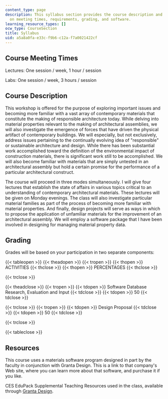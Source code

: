 ```yaml
---
content_type: page
description: This syllabus section provides the course description and information
  on meeting times, requirements, grading, and software.
learning_resource_types: []
ocw_type: CourseSection
title: Syllabus
uid: a5a8a0fa-e33c-f9b6-c12a-f7a0021422cf
---
```


Course Meeting Times
--------------------

Lectures: One session / week, 1 hour / session

Labs: One session / week, 3 hours / session

Course Description
------------------

This workshop is offered for the purpose of exploring important issues and becoming more familiar with a vast array of contemporary materials that constitute the making of responsible architecture today. While delving into material properties relevant to the making of architectural assemblies, we will also investigate the emergence of forces that have driven the physical artifact of contemporary buildings. We will especially, but not exclusively, address issues pertaining to the continually evolving idea of "responsible" or sustainable architecture and design. While there has been substantial work accomplished toward the definition of the environmental impact of construction materials, there is significant work still to be accomplished. We will also become familiar with materials that are simply untested in an architectural assembly but hold a certain promise for the performance of a particular architectural construct.

The course will proceed in three modes simultaneously. I will give four lectures that establish the state of affairs in various topics critical to an understanding of contemporary architectural materials. These lectures will be given on Monday evenings. The class will also investigate particular material families as part of the process of becoming more familiar with material properties. And finally, design projects will serve as ways in which to propose the application of unfamiliar materials for the improvement of an architectural assembly. We will employ a software package that I have been involved in designing for managing material property data.

Grading
-------

Grades will be based on your participation in two separate components:

{{< tableopen >}}
{{< theadopen >}}
{{< tropen >}}
{{< thopen >}}
ACTIVITIES
{{< thclose >}}
{{< thopen >}}
PERCENTAGES
{{< thclose >}}

{{< trclose >}}

{{< theadclose >}}
{{< tropen >}}
{{< tdopen >}}
Software Database Research, Evaluation and Input
{{< tdclose >}}
{{< tdopen >}}
50
{{< tdclose >}}

{{< trclose >}}
{{< tropen >}}
{{< tdopen >}}
Design Proposal
{{< tdclose >}}
{{< tdopen >}}
50
{{< tdclose >}}

{{< trclose >}}

{{< tableclose >}}

Resources
---------

This course uses a materials software program designed in part by the faculty in conjunction with Granta Design. This is a link to that company's Web site, where you can learn more about that software, and purchase it if you like.

CES EduPack Supplemental Teaching Resources used in the class, available through [Granta Design](http://www.grantadesign.com/education/).